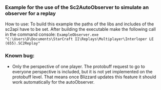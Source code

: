 ### Example for the use of the Sc2AutoObserver to simulate an observer for a replay

How to use:
To build this example the paths of the libs and includes of the sc2api have to be set. After building the executable make the following call in the command console:
`ExampleObserver.exe "C:\Users\D\Documents\StarCraft II\Replays\Multiplayer\Interloper LE (655).SC2Replay"`

### Known bug:
* Only the perspective of one player. The protobuff request to go to everyone perspective is included, but it is not yet implemented on the protobuff level. That means once Blizzard updates this feature it should work automatically for the autoObserver.